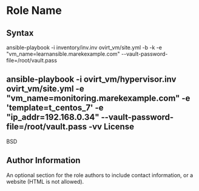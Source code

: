 Role Name
=========


Syntax
------------

ansible-playbook -i inventory/inv.inv ovirt_vm/site.yml  -b -k  -e "vm_name=learnansible.marekexample.com" --vault-password-file=/root/vault.pass

ansible-playbook -i  ovirt_vm/hypervisor.inv ovirt_vm/site.yml   -e "vm_name=monitoring.marekexample.com" -e 'template=t_centos_7' -e "ip_addr=192.168.0.34" --vault-password-file=/root/vault.pass -vv
License
-------

BSD

Author Information
------------------

An optional section for the role authors to include contact information, or a website (HTML is not allowed).
